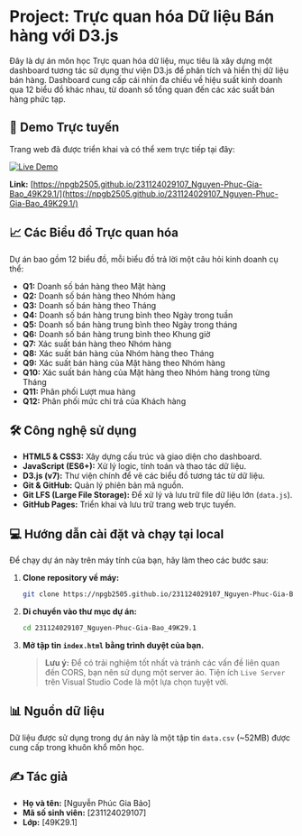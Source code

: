 # Project: Trực quan hóa Dữ liệu Bán hàng với D3.js

Đây là dự án môn học Trực quan hóa dữ liệu, mục tiêu là xây dựng một dashboard tương tác sử dụng thư viện D3.js để phân tích và hiển thị dữ liệu bán hàng. Dashboard cung cấp cái nhìn đa chiều về hiệu suất kinh doanh qua 12 biểu đồ khác nhau, từ doanh số tổng quan đến các xác suất bán hàng phức tạp.

## 🚀 Demo Trực tuyến

Trang web đã được triển khai và có thể xem trực tiếp tại đây:

[![Live Demo](https://img.shields.io/badge/Live%20Demo-Xem%20Tr%E1%BB%B1c%20T%E1%BA%BFp-brightgreen)](https://npgb2505.github.io/231124029107_Nguyen-Phuc-Gia-Bao_49K29.1/)

**Link:** [https://npgb2505.github.io/231124029107_Nguyen-Phuc-Gia-Bao_49K29.1/](https://npgb2505.github.io/231124029107_Nguyen-Phuc-Gia-Bao_49K29.1/)

## 📈 Các Biểu đồ Trực quan hóa

Dự án bao gồm 12 biểu đồ, mỗi biểu đồ trả lời một câu hỏi kinh doanh cụ thể:

- **Q1:** Doanh số bán hàng theo Mặt hàng
- **Q2:** Doanh số bán hàng theo Nhóm hàng
- **Q3:** Doanh số bán hàng theo Tháng
- **Q4:** Doanh số bán hàng trung bình theo Ngày trong tuần
- **Q5:** Doanh số bán hàng trung bình theo Ngày trong tháng
- **Q6:** Doanh số bán hàng trung bình theo Khung giờ
- **Q7:** Xác suất bán hàng theo Nhóm hàng
- **Q8:** Xác suất bán hàng của Nhóm hàng theo Tháng
- **Q9:** Xác suất bán hàng của Mặt hàng theo Nhóm hàng
- **Q10:** Xác suất bán hàng của Mặt hàng theo Nhóm hàng trong từng Tháng
- **Q11:** Phân phối Lượt mua hàng
- **Q12:** Phân phối mức chi trả của Khách hàng

## 🛠️ Công nghệ sử dụng

- **HTML5 & CSS3:** Xây dựng cấu trúc và giao diện cho dashboard.
- **JavaScript (ES6+):** Xử lý logic, tính toán và thao tác dữ liệu.
- **D3.js (v7):** Thư viện chính để vẽ các biểu đồ tương tác từ dữ liệu.
- **Git & GitHub:** Quản lý phiên bản mã nguồn.
- **Git LFS (Large File Storage):** Để xử lý và lưu trữ file dữ liệu lớn (`data.js`).
- **GitHub Pages:** Triển khai và lưu trữ trang web trực tuyến.

## 💻 Hướng dẫn cài đặt và chạy tại local

Để chạy dự án này trên máy tính của bạn, hãy làm theo các bước sau:

1.  **Clone repository về máy:**
    ```bash
    git clone https://npgb2505.github.io/231124029107_Nguyen-Phuc-Gia-Bao_49K29.1.git
    ```

2.  **Di chuyển vào thư mục dự án:**
    ```bash
    cd 231124029107_Nguyen-Phuc-Gia-Bao_49K29.1
    ```


3.  **Mở tập tin `index.html` bằng trình duyệt của bạn.**
    > **Lưu ý:** Để có trải nghiệm tốt nhất và tránh các vấn đề liên quan đến CORS, bạn nên sử dụng một server ảo. Tiện ích `Live Server` trên Visual Studio Code là một lựa chọn tuyệt vời.

## 📊 Nguồn dữ liệu

Dữ liệu được sử dụng trong dự án này là một tập tin `data.csv` (~52MB) được cung cấp trong khuôn khổ môn học.

## ✍️ Tác giả

- **Họ và tên:** [Nguyễn Phúc Gia Bảo]
- **Mã số sinh viên:** [231124029107]
- **Lớp:** [49K29.1]



